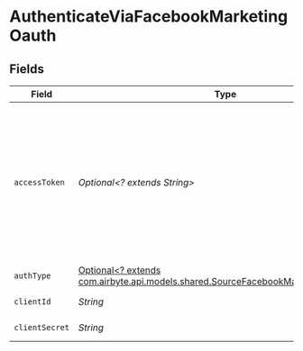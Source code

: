 # AuthenticateViaFacebookMarketingOauth


## Fields

| Field                                                                                                                                                                                                                                                                                                                                           | Type                                                                                                                                                                                                                                                                                                                                            | Required                                                                                                                                                                                                                                                                                                                                        | Description                                                                                                                                                                                                                                                                                                                                     |
| ----------------------------------------------------------------------------------------------------------------------------------------------------------------------------------------------------------------------------------------------------------------------------------------------------------------------------------------------- | ----------------------------------------------------------------------------------------------------------------------------------------------------------------------------------------------------------------------------------------------------------------------------------------------------------------------------------------------- | ----------------------------------------------------------------------------------------------------------------------------------------------------------------------------------------------------------------------------------------------------------------------------------------------------------------------------------------------- | ----------------------------------------------------------------------------------------------------------------------------------------------------------------------------------------------------------------------------------------------------------------------------------------------------------------------------------------------- |
| `accessToken`                                                                                                                                                                                                                                                                                                                                   | *Optional<? extends String>*                                                                                                                                                                                                                                                                                                                    | :heavy_minus_sign:                                                                                                                                                                                                                                                                                                                              | The value of the generated access token. From your App’s Dashboard, click on "Marketing API" then "Tools". Select permissions <b>ads_management, ads_read, read_insights, business_management</b>. Then click on "Get token". See the <a href="https://docs.airbyte.com/integrations/sources/facebook-marketing">docs</a> for more information. |
| `authType`                                                                                                                                                                                                                                                                                                                                      | [Optional<? extends com.airbyte.api.models.shared.SourceFacebookMarketingAuthType>](../../models/shared/SourceFacebookMarketingAuthType.md)                                                                                                                                                                                                     | :heavy_minus_sign:                                                                                                                                                                                                                                                                                                                              | N/A                                                                                                                                                                                                                                                                                                                                             |
| `clientId`                                                                                                                                                                                                                                                                                                                                      | *String*                                                                                                                                                                                                                                                                                                                                        | :heavy_check_mark:                                                                                                                                                                                                                                                                                                                              | Client ID for the Facebook Marketing API                                                                                                                                                                                                                                                                                                        |
| `clientSecret`                                                                                                                                                                                                                                                                                                                                  | *String*                                                                                                                                                                                                                                                                                                                                        | :heavy_check_mark:                                                                                                                                                                                                                                                                                                                              | Client Secret for the Facebook Marketing API                                                                                                                                                                                                                                                                                                    |